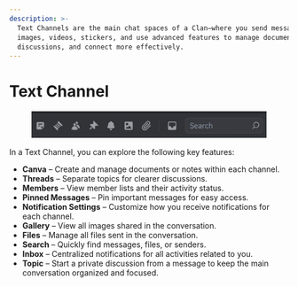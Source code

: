 ```yaml
---
description: >-
  Text Channels are the main chat spaces of a Clan—where you send messages,
  images, videos, stickers, and use advanced features to manage documents,
  discussions, and connect more effectively.
---
```


# Text Channel

<figure><img src="../../../../../../.gitbook/assets/image (15).png" alt=""><figcaption></figcaption></figure>

In a Text Channel, you can explore the following key features:

* **Canva** – Create and manage documents or notes within each channel.
* **Threads** – Separate topics for clearer discussions.
* **Members** – View member lists and their activity status.
* **Pinned Messages** – Pin important messages for easy access.
* **Notification Settings** – Customize how you receive notifications for each channel.
* **Gallery** – View all images shared in the conversation.
* **Files** – Manage all files sent in the conversation.
* **Search** – Quickly find messages, files, or senders.
* **Inbox** – Centralized notifications for all activities related to you.
* **Topic** – Start a private discussion from a message to keep the main conversation organized and focused.

